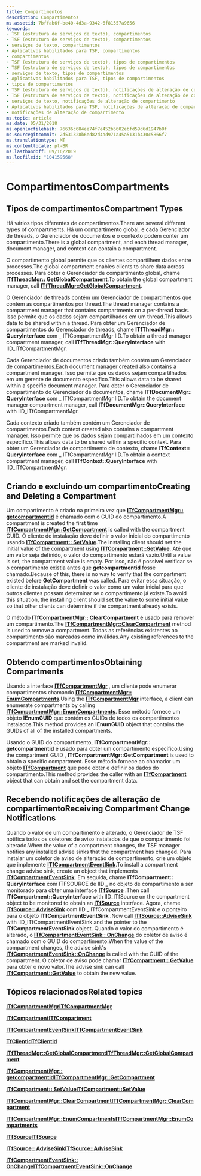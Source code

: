 ```yaml
---
title: Compartimentos
description: Compartimentos
ms.assetid: 7bffab6f-be40-4d3a-9342-6f81557a9656
keywords:
- TSF (estrutura de serviços de texto), compartimentos
- TSF (estrutura de serviços de texto), compartimentos
- serviços de texto, compartimentos
- Aplicativos habilitados para TSF, compartimentos
- compartimentos
- TSF (estrutura de serviços de texto), tipos de compartimentos
- TSF (estrutura de serviços de texto), tipos de compartimentos
- serviços de texto, tipos de compartimentos
- Aplicativos habilitados para TSF, tipos de compartimentos
- tipos de compartimentos
- TSF (estrutura de serviços de texto), notificações de alteração de compartimento
- TSF (estrutura de serviços de texto), notificações de alteração de compartimento
- serviços de texto, notificações de alteração de compartimento
- Aplicativos habilitados para TSF, notificações de alteração de compartimento
- notificações de alteração de compartimento
ms.topic: article
ms.date: 05/31/2018
ms.openlocfilehash: 76636c684ee74f7e452b5602ebfd59d6d1947b0f
ms.sourcegitcommit: 2d531328b6ed82d4ad971a45a5131b430c5866f7
ms.translationtype: MT
ms.contentlocale: pt-BR
ms.lasthandoff: 09/16/2019
ms.locfileid: "104159568"
---
```

# <a name="compartments"></a><span data-ttu-id="beebb-118">Compartimentos</span><span class="sxs-lookup"><span data-stu-id="beebb-118">Compartments</span></span>

## <a name="compartment-types"></a><span data-ttu-id="beebb-119">Tipos de compartimentos</span><span class="sxs-lookup"><span data-stu-id="beebb-119">Compartment Types</span></span>

<span data-ttu-id="beebb-120">Há vários tipos diferentes de compartimentos.</span><span class="sxs-lookup"><span data-stu-id="beebb-120">There are several different types of compartments.</span></span> <span data-ttu-id="beebb-121">Há um compartimento global, e cada Gerenciador de threads, o Gerenciador de documentos e o contexto podem conter um compartimento.</span><span class="sxs-lookup"><span data-stu-id="beebb-121">There is a global compartment, and each thread manager, document manager, and context can contain a compartment.</span></span>

<span data-ttu-id="beebb-122">O compartimento global permite que os clientes compartilhem dados entre processos.</span><span class="sxs-lookup"><span data-stu-id="beebb-122">The global compartment enables clients to share data across processes.</span></span> <span data-ttu-id="beebb-123">Para obter o Gerenciador de compartimento global, chame [**ITfThreadMgr:: GetGlobalCompartment**](/windows/desktop/api/Msctf/nf-msctf-itfthreadmgr-getglobalcompartment).</span><span class="sxs-lookup"><span data-stu-id="beebb-123">To obtain the global compartment manager, call [**ITfThreadMgr::GetGlobalCompartment**](/windows/desktop/api/Msctf/nf-msctf-itfthreadmgr-getglobalcompartment).</span></span>

<span data-ttu-id="beebb-124">O Gerenciador de threads contém um Gerenciador de compartimentos que contém as compartimentos por thread.</span><span class="sxs-lookup"><span data-stu-id="beebb-124">The thread manager contains a compartment manager that contains compartments on a per-thread basis.</span></span> <span data-ttu-id="beebb-125">Isso permite que os dados sejam compartilhados em um thread.</span><span class="sxs-lookup"><span data-stu-id="beebb-125">This allows data to be shared within a thread.</span></span> <span data-ttu-id="beebb-126">Para obter um Gerenciador de compartimentos do Gerenciador de threads, chame **ITfThreadMgr:: QueryInterface** com \_ ITfCompartmentMgr IID.</span><span class="sxs-lookup"><span data-stu-id="beebb-126">To obtain a thread manager compartment manager, call **ITfThreadMgr::QueryInterface** with IID\_ITfCompartmentMgr.</span></span>

<span data-ttu-id="beebb-127">Cada Gerenciador de documentos criado também contém um Gerenciador de compartimentos.</span><span class="sxs-lookup"><span data-stu-id="beebb-127">Each document manager created also contains a compartment manager.</span></span> <span data-ttu-id="beebb-128">Isso permite que os dados sejam compartilhados em um gerente de documento específico.</span><span class="sxs-lookup"><span data-stu-id="beebb-128">This allows data to be shared within a specific document manager.</span></span> <span data-ttu-id="beebb-129">Para obter o Gerenciador de compartimento do Gerenciador de documentos, chame **ITfDocumentMgr:: QueryInterface** com \_ ITfCompartmentMgr IID.</span><span class="sxs-lookup"><span data-stu-id="beebb-129">To obtain the document manager compartment manager, call **ITfDocumentMgr::QueryInterface** with IID\_ITfCompartmentMgr.</span></span>

<span data-ttu-id="beebb-130">Cada contexto criado também contém um Gerenciador de compartimentos.</span><span class="sxs-lookup"><span data-stu-id="beebb-130">Each context created also contains a compartment manager.</span></span> <span data-ttu-id="beebb-131">Isso permite que os dados sejam compartilhados em um contexto específico.</span><span class="sxs-lookup"><span data-stu-id="beebb-131">This allows data to be shared within a specific context.</span></span> <span data-ttu-id="beebb-132">Para obter um Gerenciador de compartimento de contexto, chame **ITfContext:: QueryInterface** com \_ ITfCompartmentMgr IID.</span><span class="sxs-lookup"><span data-stu-id="beebb-132">To obtain a context compartment manager, call **ITfContext::QueryInterface** with IID\_ITfCompartmentMgr.</span></span>

## <a name="creating-and-deleting-a-compartment"></a><span data-ttu-id="beebb-133">Criando e excluindo um compartimento</span><span class="sxs-lookup"><span data-stu-id="beebb-133">Creating and Deleting a Compartment</span></span>

<span data-ttu-id="beebb-134">Um compartimento é criado na primeira vez que [**ITfCompartmentMgr:: getcompartmentid**](/windows/desktop/api/Msctf/nf-msctf-itfcompartmentmgr-getcompartment) é chamado com o GUID do compartimento.</span><span class="sxs-lookup"><span data-stu-id="beebb-134">A compartment is created the first time [**ITfCompartmentMgr::GetCompartment**](/windows/desktop/api/Msctf/nf-msctf-itfcompartmentmgr-getcompartment) is called with the compartment GUID.</span></span> <span data-ttu-id="beebb-135">O cliente de instalação deve definir o valor inicial do compartimento usando [**ITfCompartment:: SetValue**](/windows/desktop/api/Msctf/nf-msctf-itfcompartment-setvalue).</span><span class="sxs-lookup"><span data-stu-id="beebb-135">The installing client should set the initial value of the compartment using [**ITfCompartment::SetValue**](/windows/desktop/api/Msctf/nf-msctf-itfcompartment-setvalue).</span></span> <span data-ttu-id="beebb-136">Até que um valor seja definido, o valor do compartimento estará vazio.</span><span class="sxs-lookup"><span data-stu-id="beebb-136">Until a value is set, the compartment value is empty.</span></span> <span data-ttu-id="beebb-137">Por isso, não é possível verificar se o compartimento existia antes que **getcompartmentid** fosse chamado.</span><span class="sxs-lookup"><span data-stu-id="beebb-137">Because of this, there is no way to verify that the compartment existed before **GetCompartment** was called.</span></span> <span data-ttu-id="beebb-138">Para evitar essa situação, o cliente de instalação deve definir o valor como um valor inicial para que outros clientes possam determinar se o compartimento já existe.</span><span class="sxs-lookup"><span data-stu-id="beebb-138">To avoid this situation, the installing client should set the value to some initial value so that other clients can determine if the compartment already exists.</span></span>

<span data-ttu-id="beebb-139">O método [**ITfCompartmentMgr:: ClearCompartment**](/windows/desktop/api/Msctf/nf-msctf-itfcompartmentmgr-clearcompartment) é usado para remover um compartimento.</span><span class="sxs-lookup"><span data-stu-id="beebb-139">The [**ITfCompartmentMgr::ClearCompartment**](/windows/desktop/api/Msctf/nf-msctf-itfcompartmentmgr-clearcompartment) method is used to remove a compartment.</span></span> <span data-ttu-id="beebb-140">Todas as referências existentes ao compartimento são marcadas como inválidas.</span><span class="sxs-lookup"><span data-stu-id="beebb-140">Any existing references to the compartment are marked invalid.</span></span>

## <a name="obtaining-compartments"></a><span data-ttu-id="beebb-141">Obtendo compartimentos</span><span class="sxs-lookup"><span data-stu-id="beebb-141">Obtaining Compartments</span></span>

<span data-ttu-id="beebb-142">Usando a interface [**ITfCompartmentMgr**](/windows/desktop/api/Msctf/nn-msctf-itfcompartmentmgr) , um cliente pode enumerar compartimentos chamando [**ITfCompartmentMgr:: EnumCompartments**](/windows/desktop/api/Msctf/nf-msctf-itfcompartmentmgr-enumcompartments).</span><span class="sxs-lookup"><span data-stu-id="beebb-142">Using the [**ITfCompartmentMgr**](/windows/desktop/api/Msctf/nn-msctf-itfcompartmentmgr) interface, a client can enumerate compartments by calling [**ITfCompartmentMgr::EnumCompartments**](/windows/desktop/api/Msctf/nf-msctf-itfcompartmentmgr-enumcompartments).</span></span> <span data-ttu-id="beebb-143">Esse método fornece um objeto **IEnumGUID** que contém os GUIDs de todos os compartimentos instalados.</span><span class="sxs-lookup"><span data-stu-id="beebb-143">This method provides an **IEnumGUID** object that contains the GUIDs of all of the installed compartments.</span></span>

<span data-ttu-id="beebb-144">Usando o GUID do compartimento, **ITfCompartmentMgr:: getcompartmentid** é usado para obter um compartimento específico.</span><span class="sxs-lookup"><span data-stu-id="beebb-144">Using the compartment GUID , **ITfCompartmentMgr::GetCompartment** is used to obtain a specific compartment.</span></span> <span data-ttu-id="beebb-145">Esse método fornece ao chamador um objeto [**ITfCompartment**](/windows/desktop/api/Msctf/nn-msctf-itfcompartment) que pode obter e definir os dados do compartimento.</span><span class="sxs-lookup"><span data-stu-id="beebb-145">This method provides the caller with an [**ITfCompartment**](/windows/desktop/api/Msctf/nn-msctf-itfcompartment) object that can obtain and set the compartment data.</span></span>

## <a name="receiving-compartment-change-notifications"></a><span data-ttu-id="beebb-146">Recebendo notificações de alteração de compartimento</span><span class="sxs-lookup"><span data-stu-id="beebb-146">Receiving Compartment Change Notifications</span></span>

<span data-ttu-id="beebb-147">Quando o valor de um compartimento é alterado, o Gerenciador de TSF notifica todos os coletores de aviso instalados de que o compartimento foi alterado.</span><span class="sxs-lookup"><span data-stu-id="beebb-147">When the value of a compartment changes, the TSF manager notifies any installed advise sinks that the compartment has changed.</span></span> <span data-ttu-id="beebb-148">Para instalar um coletor de aviso de alteração de compartimento, crie um objeto que implemente [**ITfCompartmentEventSink**](/windows/desktop/api/Msctf/nn-msctf-itfcompartmenteventsink).</span><span class="sxs-lookup"><span data-stu-id="beebb-148">To install a compartment change advise sink, create an object that implements [**ITfCompartmentEventSink**](/windows/desktop/api/Msctf/nn-msctf-itfcompartmenteventsink).</span></span> <span data-ttu-id="beebb-149">Em seguida, chame **ITfCompartment:: QueryInterface** com ITFSOURCE de IID \_ no objeto de compartimento a ser monitorado para obter uma interface [**ITfSource**](/windows/desktop/api/Msctf/nn-msctf-itfsource) .</span><span class="sxs-lookup"><span data-stu-id="beebb-149">Then call **ITfCompartment::QueryInterface** with IID\_ITfSource on the compartment object to be monitored to obtain an [**ITfSource**](/windows/desktop/api/Msctf/nn-msctf-itfsource) interface.</span></span> <span data-ttu-id="beebb-150">Agora, chame [**ITfSource:: AdviseSink**](/windows/desktop/api/Msctf/nf-msctf-itfsource-advisesink) com IID \_ ITfCompartmentEventSink e o ponteiro para o objeto **ITfCompartmentEventSink** .</span><span class="sxs-lookup"><span data-stu-id="beebb-150">Now call [**ITfSource::AdviseSink**](/windows/desktop/api/Msctf/nf-msctf-itfsource-advisesink) with IID\_ITfCompartmentEventSink and the pointer to the **ITfCompartmentEventSink** object.</span></span> <span data-ttu-id="beebb-151">Quando o valor do compartimento é alterado, o [**ITfCompartmentEventSink:: OnChange**](/windows/desktop/api/Msctf/nf-msctf-itfcompartmenteventsink-onchange) do coletor de aviso é chamado com o GUID do compartimento.</span><span class="sxs-lookup"><span data-stu-id="beebb-151">When the value of the compartment changes, the advise sink's [**ITfCompartmentEventSink::OnChange**](/windows/desktop/api/Msctf/nf-msctf-itfcompartmenteventsink-onchange) is called with the GUID of the compartment.</span></span> <span data-ttu-id="beebb-152">O coletor de aviso pode chamar [**ITfCompartment:: GetValue**](/windows/desktop/api/Msctf/nf-msctf-itfcompartment-getvalue) para obter o novo valor.</span><span class="sxs-lookup"><span data-stu-id="beebb-152">The advise sink can call [**ITfCompartment::GetValue**](/windows/desktop/api/Msctf/nf-msctf-itfcompartment-getvalue) to obtain the new value.</span></span>

## <a name="related-topics"></a><span data-ttu-id="beebb-153">Tópicos relacionados</span><span class="sxs-lookup"><span data-stu-id="beebb-153">Related topics</span></span>

<dl> <dt>

[<span data-ttu-id="beebb-154">**ITfCompartmentMgr**</span><span class="sxs-lookup"><span data-stu-id="beebb-154">**ITfCompartmentMgr**</span></span>](/windows/desktop/api/Msctf/nn-msctf-itfcompartmentmgr)
</dt> <dt>

[<span data-ttu-id="beebb-155">**ITfCompartment**</span><span class="sxs-lookup"><span data-stu-id="beebb-155">**ITfCompartment**</span></span>](/windows/desktop/api/Msctf/nn-msctf-itfcompartment)
</dt> <dt>

[<span data-ttu-id="beebb-156">**ITfCompartmentEventSink**</span><span class="sxs-lookup"><span data-stu-id="beebb-156">**ITfCompartmentEventSink**</span></span>](/windows/desktop/api/Msctf/nn-msctf-itfcompartmenteventsink)
</dt> <dt>

[<span data-ttu-id="beebb-157">**TfClientId**</span><span class="sxs-lookup"><span data-stu-id="beebb-157">**TfClientId**</span></span>](tfclientid.md)
</dt> <dt>

[<span data-ttu-id="beebb-158">**ITfThreadMgr::GetGlobalCompartment**</span><span class="sxs-lookup"><span data-stu-id="beebb-158">**ITfThreadMgr::GetGlobalCompartment**</span></span>](/windows/desktop/api/Msctf/nf-msctf-itfthreadmgr-getglobalcompartment)
</dt> <dt>

[<span data-ttu-id="beebb-159">**ITfCompartmentMgr:: getcompartmentid**</span><span class="sxs-lookup"><span data-stu-id="beebb-159">**ITfCompartmentMgr::GetCompartment**</span></span>](/windows/desktop/api/Msctf/nf-msctf-itfcompartmentmgr-getcompartment)
</dt> <dt>

[<span data-ttu-id="beebb-160">**ITfCompartment:: SetValue**</span><span class="sxs-lookup"><span data-stu-id="beebb-160">**ITfCompartment::SetValue**</span></span>](/windows/desktop/api/Msctf/nf-msctf-itfcompartment-setvalue)
</dt> <dt>

[<span data-ttu-id="beebb-161">**ITfCompartmentMgr::ClearCompartment**</span><span class="sxs-lookup"><span data-stu-id="beebb-161">**ITfCompartmentMgr::ClearCompartment**</span></span>](/windows/desktop/api/Msctf/nf-msctf-itfcompartmentmgr-clearcompartment)
</dt> <dt>

[<span data-ttu-id="beebb-162">**ITfCompartmentMgr::EnumCompartments**</span><span class="sxs-lookup"><span data-stu-id="beebb-162">**ITfCompartmentMgr::EnumCompartments**</span></span>](/windows/desktop/api/Msctf/nf-msctf-itfcompartmentmgr-enumcompartments)
</dt> <dt>

[<span data-ttu-id="beebb-163">**ITfSource**</span><span class="sxs-lookup"><span data-stu-id="beebb-163">**ITfSource**</span></span>](/windows/desktop/api/Msctf/nn-msctf-itfsource)
</dt> <dt>

[<span data-ttu-id="beebb-164">**ITfSource:: AdviseSink**</span><span class="sxs-lookup"><span data-stu-id="beebb-164">**ITfSource::AdviseSink**</span></span>](/windows/desktop/api/Msctf/nf-msctf-itfsource-advisesink)
</dt> <dt>

[<span data-ttu-id="beebb-165">**ITfCompartmentEventSink:: OnChange**</span><span class="sxs-lookup"><span data-stu-id="beebb-165">**ITfCompartmentEventSink::OnChange**</span></span>](/windows/desktop/api/Msctf/nf-msctf-itfcompartmenteventsink-onchange)
</dt> </dl>

 

 




